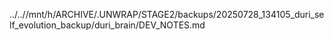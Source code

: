 ../..//mnt/h/ARCHIVE/.UNWRAP/STAGE2/backups/20250728_134105_duri_self_evolution_backup/duri_brain/DEV_NOTES.md